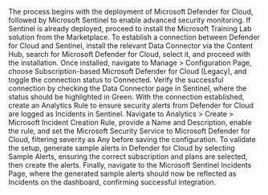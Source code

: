 The process begins with the deployment of Microsoft Defender for Cloud, followed by Microsoft Sentinel to enable advanced security monitoring. If Sentinel is already deployed, proceed to install the Microsoft Training Lab solution from the Marketplace. To establish a connection between Defender for Cloud and Sentinel, install the relevant Data Connector via the Content Hub, search for Microsoft Defender for Cloud, select it, and proceed with the installation. Once installed, navigate to Manage > Configuration Page, choose Subscription-based Microsoft Defender for Cloud (Legacy), and toggle the connection status to Connected. Verify the successful connection by checking the Data Connector page in Sentinel, where the status should be highlighted in Green.
With the connection established, create an Analytics Rule to ensure security alerts from Defender for Cloud are logged as Incidents in Sentinel. Navigate to Analytics > Create > Microsoft Incident Creation Rule, provide a Name and Description, enable the rule, and set the Microsoft Security Service to Microsoft Defender for Cloud, filtering severity as Any before saving the configuration. To validate the setup, generate sample alerts in Defender for Cloud by selecting Sample Alerts, ensuring the correct subscription and plans are selected, then create the alerts. Finally, navigate to the Microsoft Sentinel Incidents Page, where the generated sample alerts should now be reflected as Incidents on the dashboard, confirming successful integration.
